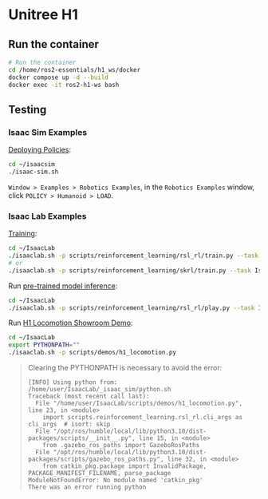 # Unitree H1

## Run the container

```bash
# Run the container
cd /home/ros2-essentials/h1_ws/docker
docker compose up -d --build
docker exec -it ros2-h1-ws bash
```

## Testing

### Isaac Sim Examples

[Deploying Policies](https://docs.isaacsim.omniverse.nvidia.com/latest/isaac_lab_tutorials/tutorial_policy_deployment.html#unitree-h1-humanoid-example):

```sh
cd ~/isaacsim
./isaac-sim.sh
```

`Window > Examples > Robotics Examples`, in the `Robotics Examples` window, click `POLICY > Humanoid > LOAD`.

### Isaac Lab Examples

[Training](https://isaac-sim.github.io/IsaacLab/main/source/overview/reinforcement-learning/rl_existing_scripts.html):

```sh
cd ~/IsaacLab
./isaaclab.sh -p scripts/reinforcement_learning/rsl_rl/train.py --task Isaac-Velocity-Rough-H1-v0 --headless
# or
./isaaclab.sh -p scripts/reinforcement_learning/skrl/train.py --task Isaac-Velocity-Rough-H1-v0 --headless
```

Run [pre-trained model inference](https://isaac-sim.github.io/IsaacLab/main/source/overview/reinforcement-learning/rl_existing_scripts.html):

```sh
cd ~/IsaacLab
./isaaclab.sh -p scripts/reinforcement_learning/rsl_rl/play.py --task Isaac-Velocity-Rough-H1-v0 --num_envs 32 --use_pretrained_checkpoint
```

Run [H1 Locomotion Showroom Demo](https://isaac-sim.github.io/IsaacLab/main/source/overview/showroom.html):

```sh
cd ~/IsaacLab
export PYTHONPATH=""
./isaaclab.sh -p scripts/demos/h1_locomotion.py
```

> Clearing the PYTHONPATH is necessary to avoid the error:
> 
> ```
> [INFO] Using python from: /home/user/IsaacLab/_isaac_sim/python.sh
> Traceback (most recent call last):
>   File "/home/user/IsaacLab/scripts/demos/h1_locomotion.py", line 23, in <module>
>     import scripts.reinforcement_learning.rsl_rl.cli_args as cli_args  # isort: skip
>   File "/opt/ros/humble/local/lib/python3.10/dist-packages/scripts/__init__.py", line 15, in <module>
>     from .gazebo_ros_paths import GazeboRosPaths
>   File "/opt/ros/humble/local/lib/python3.10/dist-packages/scripts/gazebo_ros_paths.py", line 32, in <module>
>     from catkin_pkg.package import InvalidPackage, PACKAGE_MANIFEST_FILENAME, parse_package
> ModuleNotFoundError: No module named 'catkin_pkg'
> There was an error running python
> ```
